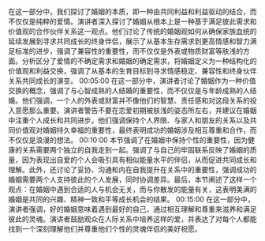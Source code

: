 在这一部分中，我们探讨了婚姻的本质，即一种由共同利益和利益驱动的结合，而不仅仅是纯粹的爱情。演讲者深入探讨了婚姻从根本上是一种基于满足彼此需求和价值观的合作伙伴关系这一观点。他们讨论了传统的婚姻观如何从确保家族血统的延续发展到寻求共同成长的终身伴侣，展示了从基本生存需求到更高情感和智力满足标准的进步，强调了兼容性的重要性，而不仅仅是外表或物质财富等肤浅的方面。分析区分了爱情的不确定需求和婚姻的确定需求，将婚姻定义为一种结构化的价值观和利益交换，强调了从基本的生育目标到寻求情感稳定、兼容性和终身伙伴关系共同成长的演变。
00:05:00 在这一部分中，演讲者讨论了婚姻作为一种价值交换的概念，强调了与心智成熟的人结婚的重要性，而不仅仅是与年龄成熟的人结婚。他们强调，一个人的外表或财富并不像他们的智慧、责任感和对这段关系的投入意愿那么重要。演讲者警告不要在恋爱初期被肤浅的姿态所左右，并建议在婚姻中注重个人成长和共同进步。他们强调保持个人界限、与家人和朋友的关系以及共同价值观对婚姻持久幸福的重要性，最终表明成功的婚姻涉及相互尊重和合作，而不仅仅是浪漫的想法。
00:10:00 本节强调了在婚姻中保持个性的重要性，因为健康的关系需要两个独立的自我走到一起。强调了与自己的牢固联系反映了婚姻的质量，因为表现出自爱的个人会吸引具有相似能量水平的伴侣，从而促进共同成长和理解。此外，还讨论了妥协、沟通和内在自我提升在关系中的重要性，强调成功的婚姻需要两个人支持彼此的个人发展，同时协调差异。最后，本节阐述了这样一个观点：在婚姻中遇到合适的人与机会无关，而与你散发的能量有关，这表明美满的婚姻是共同的兴趣、精神一致和平等成长机会的结果。
00:15:00 在这一部分中，演讲者强调，好的婚姻意味着遇到最好的自己，通过相互理解和尊重来滋养和满足彼此的灵魂。演讲者鼓励观众在人际关系中培养这样的爱，并表达了对每个人都能找到一个深刻理解他们并尊重他们个性的灵魂伴侣的美好祝愿。